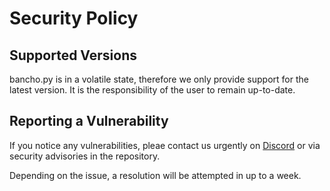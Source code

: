 # Security Policy

## Supported Versions

bancho.py is in a volatile state, therefore we only provide support for the latest version. It is the responsibility of the user to remain up-to-date.

## Reporting a Vulnerability

If you notice any vulnerabilities, pleae contact us urgently on
[Discord](https://discord.gg/ShEQgUx) or via security advisories in the repository.

Depending on the issue, a resolution will be attempted in up to a week.
